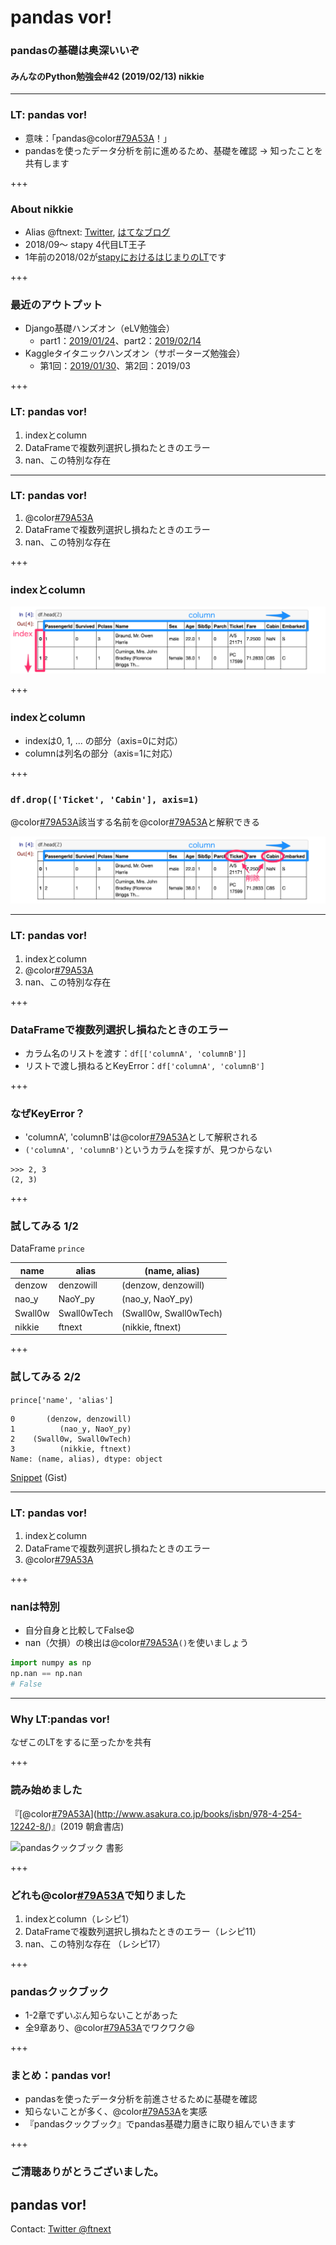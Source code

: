 # pandas vor!
### pandasの基礎は奥深いいぞ
#### みんなのPython勉強会#42 (2019/02/13) nikkie

---

### LT: pandas vor!

- 意味：「pandas@color[#79A53A](前進)！」
- pandasを使ったデータ分析を前に進めるため、基礎を確認 → 知ったことを共有します

+++

### About nikkie

- Alias @ftnext: [Twitter](https://twitter.com/ftnext), [はてなブログ](http://nikkie-ftnext.hatenablog.com/)
- 2018/09〜 stapy 4代目LT王子
- 1年前の2018/02が[stapyにおけるはじまりのLT](https://speakerdeck.com/ftnext/begin-pandas)です

+++

### 最近のアウトプット

- Django基礎ハンズオン（eLV勉強会）
  - part1：[2019/01/24](https://elv.connpass.com/event/114810/)、part2：[2019/02/14](https://elv.connpass.com/event/119181/)
- Kaggleタイタニックハンズオン（サポーターズ勉強会）
  - 第1回：[2019/01/30](https://supporterzcolab.com/event/677/)、第2回：2019/03

+++

### LT: pandas vor!

1. indexとcolumn
2. DataFrameで複数列選択し損ねたときのエラー
3. nan、この特別な存在

---

### LT: pandas vor!

1. @color[#79A53A](indexとcolumn)
2. DataFrameで複数列選択し損ねたときのエラー
3. nan、この特別な存在

+++

### indexとcolumn

![indexとcolumnの例：タイタニックの乗客属性データ](stapy_Feb_pandas_basics/assets/df_index_and_column.png)

+++

### indexとcolumn

- indexは0, 1, ... の部分（axis=0に対応）
- columnは列名の部分（axis=1に対応）

+++

### `df.drop(['Ticket', 'Cabin'], axis=1)`

@color[#79A53A](カラムの中から)該当する名前を@color[#79A53A](削除)と解釈できる

![カラムの中からTicketとCabinを削除](stapy_Feb_pandas_basics/assets/drop_specified_column.png)

---

### LT: pandas vor!

1. indexとcolumn
2. @color[#79A53A](DataFrameで複数列選択し損ねたときのエラー)
3. nan、この特別な存在

+++

### DataFrameで複数列選択し損ねたときのエラー

- カラム名のリストを渡す：`df[['columnA', 'columnB']]`
- リストで渡し損ねるとKeyError：`df['columnA', 'columnB']`

+++

### なぜKeyError？

- 'columnA', 'columnB'は@color[#79A53A](タプル)として解釈される
- `('columnA', 'columnB')`というカラムを探すが、見つからない

```console
>>> 2, 3
(2, 3)
```

+++

### 試してみる 1/2

DataFrame `prince`

name | alias | (name, alias)
----- | ----- | -----
denzow | denzowill | (denzow, denzowill)
nao_y | NaoY_py | (nao_y, NaoY_py)
Swall0w | Swall0wTech | (Swall0w, Swall0wTech)
nikkie | ftnext | (nikkie, ftnext)

+++

### 試してみる 2/2

`prince['name', 'alias']`

```
0       (denzow, denzowill)
1          (nao_y, NaoY_py)
2    (Swall0w, Swall0wTech)
3          (nikkie, ftnext)
Name: (name, alias), dtype: object
```

[Snippet](https://gist.github.com/ftnext/b4d7946bc99a03a217f1b3a4896cc84c) (Gist)

---

### LT: pandas vor!

1. indexとcolumn
2. DataFrameで複数列選択し損ねたときのエラー
3. @color[#79A53A](nan、この特別な存在)

+++

### nanは特別

- 自分自身と比較してFalse😧
- nan（欠損）の検出は@color[#79A53A](`isnull`)`()`を使いましょう

```python
import numpy as np
np.nan == np.nan
# False
```

---

### Why LT:pandas vor!

なぜこのLTをするに至ったかを共有

+++

### 読み始めました

『[@color[#79A53A](pandasクックブック)](http://www.asakura.co.jp/books/isbn/978-4-254-12242-8/)』(2019 朝倉書店)

![pandasクックブック 書影](http://www.asakura.co.jp/goods_img/115751.jpg)

+++

### どれも@color[#79A53A](pandasクックブック)で知りました

1. indexとcolumn（レシピ1）
2. DataFrameで複数列選択し損ねたときのエラー（レシピ11）
3. nan、この特別な存在 （レシピ17）

+++

### pandasクックブック

- 1-2章でずいぶん知らないことがあった
- 全9章あり、@color[#79A53A](**データ分析の力を鍛えられそう**)でワクワク😆

+++

### まとめ：pandas vor!

- pandasを使ったデータ分析を前進させるために基礎を確認
- 知らないことが多く、@color[#79A53A](pandasの基礎の奥深さ)を実感
- 『pandasクックブック』でpandas基礎力磨きに取り組んでいきます

+++

### ご清聴ありがとうございました。
## pandas vor!
Contact: [Twitter @ftnext](https://twitter.com/ftnext)
